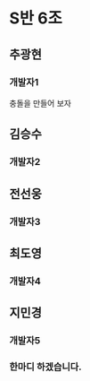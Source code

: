# S반 6조

##    추광현
### 개발자1

충돌을 만들어 보자

##    김승수
### 개발자2

##    전선웅
### 개발자3

##    최도영
### 개발자4

##    지민경
### 개발자5

### 한마디 하겠습니다.



